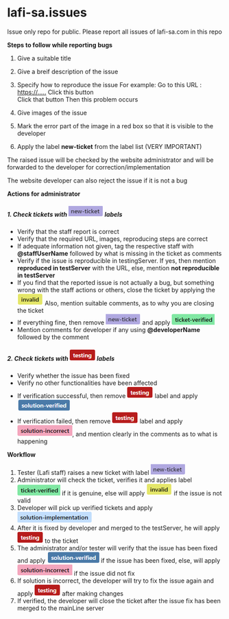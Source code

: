 
# lafi-sa.issues
Issue only repo for public. Please report all issues of lafi-sa.com in this repo

**Steps to follow while reporting bugs**

1. Give a suitable title
2. Give a breif description of the issue
3. Specify how to reproduce the issue
For example:
  Go to this URL : <https://.....>
  Click this button  
  Click that button
  Then this problem occurs
  
4. Give images of the issue
5. Mark the error part of the image in a red box so that it is visible to the developer
6. Apply the label **new-ticket** from the label list (VERY IMPORTANT)

The raised issue will be checked by the website administrator and will be forwarded to the 
developer for correction/implementation

The website developer can also reject the issue if it is not a bug

**Actions for administrator**
##### 1. Check tickets with ![new-ticket](images/new_ticket.png) labels #####
  * Verify that the staff report is correct
  * Verify that the required URL, images, reproducing steps are correct
  * If adequate information not given, tag the respective staff with **@staffUserName** followed by what is missing in the ticket as comments
  * Verify if the issue is reproducible in testingServer. 
  If yes, then mention **reproduced in testServer** with the URL, else,  mention **not reproducible in testServer**
* If you find that the reported issue is not actually a bug, but something wrong with the staff actions or others, close the ticket by applying the ![invalid-ticket](images/invalid_ticket.png) 
Also, mention suitable comments, as to why you are closing the ticket
 * If everything fine, then remove ![new-ticket](images/new_ticket.png) and apply ![ticket-verified](images/ticket_verified.png)
  * Mention comments for developer if any using **@developerName** followed by the comment
  
##### 2. Check tickets with ![testing](images/testing.png) labels #####
* Verify whether the issue has been fixed
* Verify no other functionalities have been affected
* If verification successful, then remove ![testing](images/testing.png) label and apply ![solution-verified](images/solution_verified.png)
* If verification failed, then remove ![testing](images/testing.png) label and apply ![solution-incorrect](images/solution_incorrect.png), and mention clearly in the comments as to what is happening

**Workflow** 
1. Tester (Lafi staff) raises a new ticket with label ![new-ticket](images/new_ticket.png)
2. Administrator will check the ticket, verifies it and applies label ![ticket-verified](images/ticket_verified.png) if it is genuine, else will apply ![invalid-ticket](images/invalid_ticket.png) if the issue is not valid
3. Developer will pick up verified tickets and apply ![solution-implementation](images/solution_implementation.png)
4. After it is fixed by developer and merged to the testServer, he will apply ![testing](images/testing.png) to the ticket
5. The administrator and/or tester will verify that the issue has been fixed and apply ![solution-verified](images/solution_verified.png) if the issue has been fixed, else, will apply ![solution-incorrect](images/solution_incorrect.png) if the issue did not fix
6. If solution is incorrect, the developer will try to fix the issue again and apply ![testing](images/testing.png) after making changes
7. If verified, the developer will close the ticket after the issue fix has been merged to the mainLine server
